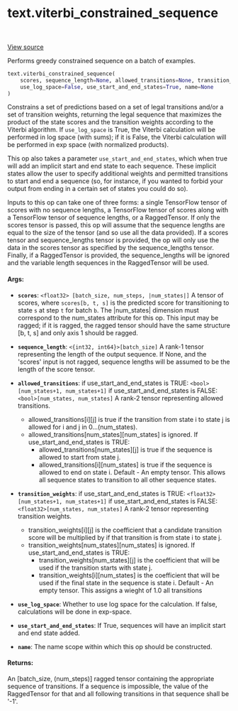 <div itemscope itemtype="http://developers.google.com/ReferenceObject">
<meta itemprop="name" content="text.viterbi_constrained_sequence" />
<meta itemprop="path" content="Stable" />
</div>

# text.viterbi_constrained_sequence

<!-- Insert buttons and diff -->

<table class="tfo-notebook-buttons tfo-api" align="left">
</table>

<a target="_blank" href="https://github.com/tensorflow/text/tree/master/tensorflow_text/python/ops/viterbi_constrained_sequence_op.py">View source</a>



Performs greedy constrained sequence on a batch of examples.

```python
text.viterbi_constrained_sequence(
    scores, sequence_length=None, allowed_transitions=None, transition_weights=None,
    use_log_space=False, use_start_and_end_states=True, name=None
)
```



<!-- Placeholder for "Used in" -->

Constrains a set of predictions based on a set of legal transitions
and/or a set of transition weights, returning the legal sequence that
maximizes the product of the state scores and the transition weights
according to the Viterbi algorithm. If `use_log_space` is True, the Viterbi
calculation will be performed in log space (with sums); if it is False,
the Viterbi calculation will be performed in exp space (with normalized
products).

This op also takes a parameter `use_start_and_end_states`, which when true
will add an implicit start and end state to each sequence. These implicit
states allow the user to specify additional weights and permitted transitions
to start and end a sequence (so, for instance, if you wanted to forbid your
output from ending in a certain set of states you could do so).

Inputs to this op can take one of three forms: a single TensorFlow tensor
of scores with no sequence lengths, a TensorFlow tensor of scores along
with a TensorFlow tensor of sequence lengths, or a RaggedTensor. If only the
scores tensor is passed, this op will assume that the sequence lengths are
equal to the size of the tensor (and so use all the data provided). If a
scores tensor and sequence_lengths tensor is provided, the op will only
use the data in the scores tensor as specified by the sequence_lengths tensor.
Finally, if a RaggedTensor is provided, the sequence_lengths will be ignored
and the variable length sequences in the RaggedTensor will be used.

#### Args:


* <b>`scores`</b>: `<float32> [batch_size, num_steps, |num_states|]`
  A tensor of scores, where `scores[b, t, s]` is the predicted score for
  transitioning to state `s` at step `t` for batch `b`. The |num_states|
  dimension must correspond to the num_states attribute for this op. This
  input may be ragged; if it is ragged, the ragged tensor should have the
  same structure [b, t, s] and only axis 1 should be ragged.

* <b>`sequence_length`</b>: `<{int32, int64}>[batch_size]`
  A rank-1 tensor representing the length of the output sequence. If None,
  and the 'scores' input is not ragged, sequence lengths will be assumed
  to be the length of the score tensor.

* <b>`allowed_transitions`</b>:   if use_start_and_end_states is TRUE:
    `<bool>[num_states+1, num_states+1]`
  if use_start_and_end_states is FALSE:
    `<bool>[num_states, num_states]`
  A rank-2 tensor representing allowed transitions.
  - allowed_transitions[i][j] is true if the transition from state i to
      state j is allowed for i and j in 0...(num_states).
  - allowed_transitions[num_states][num_states] is ignored.
  If use_start_and_end_states is TRUE:
    - allowed_transitions[num_states][j] is true if the sequence is allowed
        to start from state j.
    - allowed_transitions[i][num_states] is true if the sequence is allowed
        to end on state i.
  Default - An empty tensor. This allows all sequence states to transition
    to all other sequence states.

* <b>`transition_weights`</b>:   if use_start_and_end_states is TRUE:
    `<float32>[num_states+1, num_states+1]`
  if use_start_and_end_states is FALSE:
    `<float32>[num_states, num_states]`
  A rank-2 tensor representing transition weights.
  - transition_weights[i][j] is the coefficient that a candidate transition
      score will be multiplied by if that transition is from state i to
      state j.
  - transition_weights[num_states][num_states] is ignored.
  If use_start_and_end_states is TRUE:
    - transition_weights[num_states][j] is the coefficient that will be used
        if the transition starts with state j.
    - transition_weights[i][num_states] is the coefficient that will be used
        if the final state in the sequence is state i.
  Default - An empty tensor. This assigns a wieght of 1.0 all transitions

* <b>`use_log_space`</b>: Whether to use log space for the calculation. If false,
  calculations will be done in exp-space.

* <b>`use_start_and_end_states`</b>: If True, sequences will have an implicit start
  and end state added.

* <b>`name`</b>: The name scope within which this op should be constructed.


#### Returns:

An <int32>[batch_size, (num_steps)] ragged tensor containing the appropriate
sequence of transitions. If a sequence is impossible, the value of the
RaggedTensor for that and all following transitions in that sequence shall
be '-1'.
